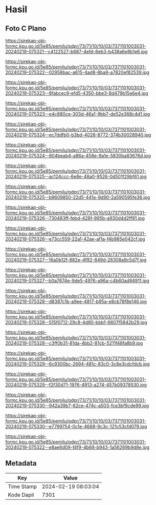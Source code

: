 # Hasil

## Foto C Plano

https://sirekap-obj-formc.kpu.go.id/5e85/pemilu/pdpr/73/71/10/10/03/7371101003031-20240219-075321--c4122527-b687-4efd-8eb3-b438a6e8b1e6.jpg

https://sirekap-obj-formc.kpu.go.id/5e85/pemilu/pdpr/73/71/10/10/03/7371101003031-20240219-075322--02958bac-a615-4ad8-8ba9-a7820ef82539.jpg

https://sirekap-obj-formc.kpu.go.id/5e85/pemilu/pdpr/73/71/10/10/03/7371101003031-20240219-075323--8fabcec9-efd5-4350-bbe3-8d479b15e6e4.jpg

https://sirekap-obj-formc.kpu.go.id/5e85/pemilu/pdpr/73/71/10/10/03/7371101003031-20240219-075323--e4c880ce-303d-46a1-9bb7-de52e368c4d1.jpg

https://sirekap-obj-formc.kpu.go.id/5e85/pemilu/pdpr/73/71/10/10/03/7371101003031-20240219-075324--ec7ddfb0-b3bd-4028-8772-374b30028940.jpg

https://sirekap-obj-formc.kpu.go.id/5e85/pemilu/pdpr/73/71/10/10/03/7371101003031-20240219-075324--804beab4-a86a-458e-9a1e-5830ba83676d.jpg

https://sirekap-obj-formc.kpu.go.id/5e85/pemilu/pdpr/73/71/10/10/03/7371101003031-20240219-075325--ac124ccc-6e8e-48a0-9526-0d501f29bf61.jpg

https://sirekap-obj-formc.kpu.go.id/5e85/pemilu/pdpr/73/71/10/10/03/7371101003031-20240219-075325--b9609850-22d5-441e-9d90-2a590595fe36.jpg

https://sirekap-obj-formc.kpu.go.id/5e85/pemilu/pdpr/73/71/10/10/03/7371101003031-20240219-075326--730483ff-febd-428f-995b-a930d4d2ff91.jpg

https://sirekap-obj-formc.kpu.go.id/5e85/pemilu/pdpr/73/71/10/10/03/7371101003031-20240219-075326--e73cc559-22a1-42ae-af1a-f4b985e042cf.jpg

https://sirekap-obj-formc.kpu.go.id/5e85/pemilu/pdpr/73/71/10/10/03/7371101003031-20240219-075327--16a0b12f-882e-4f92-849d-26308a9c5d7f.jpg

https://sirekap-obj-formc.kpu.go.id/5e85/pemilu/pdpr/73/71/10/10/03/7371101003031-20240219-075327--b0a7674e-9de5-4976-a96a-c4b60ad94911.jpg

https://sirekap-obj-formc.kpu.go.id/5e85/pemilu/pdpr/73/71/10/10/03/7371101003031-20240219-075328--d8387c1b-a9ee-4817-b95a-e8cb78f8e146.jpg

https://sirekap-obj-formc.kpu.go.id/5e85/pemilu/pdpr/73/71/10/10/03/7371101003031-20240219-075328--515f0712-29c8-4d80-bbb1-6607f5842b29.jpg

https://sirekap-obj-formc.kpu.go.id/5e85/pemilu/pdpr/73/71/10/10/03/7371101003031-20240219-075328--c3ff0b31-81da-4bb2-81cb-5211f48fa8b9.jpg

https://sirekap-obj-formc.kpu.go.id/5e85/pemilu/pdpr/73/71/10/10/03/7371101003031-20240219-075329--6c9300bc-2694-481c-83c0-3c8e3cdcfdcb.jpg

https://sirekap-obj-formc.kpu.go.id/5e85/pemilu/pdpr/73/71/10/10/03/7371101003031-20240219-075329--f2f30d71-1976-4913-a274-457b09378530.jpg

https://sirekap-obj-formc.kpu.go.id/5e85/pemilu/pdpr/73/71/10/10/03/7371101003031-20240219-075330--942a39b7-62ce-474c-a503-fce3bf9cde99.jpg

https://sirekap-obj-formc.kpu.go.id/5e85/pemilu/pdpr/73/71/10/10/03/7371101003031-20240219-075330--e7799754-0c1e-4688-9c3c-121c53cfd079.jpg

https://sirekap-obj-formc.kpu.go.id/5e85/pemilu/pdpr/73/71/10/10/03/7371101003031-20240219-075322--e8ae6d09-f4f9-4b68-b943-1a56269b9d8e.jpg


## Metadata

| Key        | Value               |
| ---------- | ------------------- |
| Time Stamp | 2024-02-19 08:03:04 |
| Kode Dapil | 7301                |



